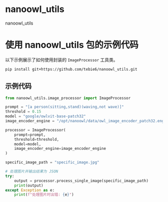 # nanoowl_utils
nanoowl_utils


# 使用 nanoowl_utils 包的示例代码

以下示例展示了如何使用封装的 `ImageProcessor` 工具类。

```bash
pip install git+https://github.com/tebie6/nanoowl_utils.git
```

## 示例代码

```python
from nanoowl_utils.image_processor import ImageProcessor

prompt = "[a person(sitting,stand)(waving,not wave)]"
threshold = 0.15
model = "google/owlvit-base-patch32"
image_encoder_engine = "/opt/nanoowl/data/owl_image_encoder_patch32.engine"

processor = ImageProcessor(
    prompt=prompt,
    threshold=threshold,
    model=model,
    image_encoder_engine=image_encoder_engine
)

specific_image_path = "specific_image.jpg"

# 处理图片并输出结果为 JSON
try:
    output = processor.process_single_image(specific_image_path)
    print(output)
except Exception as e:
    print(f"处理图片时出错: {e}")
```